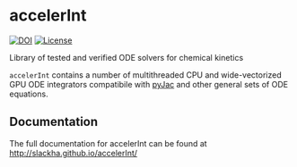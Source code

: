 # accelerInt

[![DOI](https://zenodo.org/badge/41746875.svg)](https://zenodo.org/badge/latestdoi/41746875)
[![License](https://img.shields.io/badge/license-MIT-blue.svg)](https://opensource.org/licenses/MIT)

Library of tested and verified ODE solvers for chemical kinetics

`accelerInt` contains a number of multithreaded CPU and wide-vectorized GPU ODE integrators compatibile with [pyJac](https://github.com/SLACKHA/pyJac) and other general sets of ODE equations.

## Documentation

The full documentation for accelerInt can be found at <http://slackha.github.io/accelerInt/>
